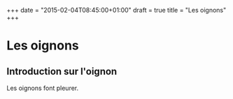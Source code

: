 +++
date = "2015-02-04T08:45:00+01:00"
draft = true
title = "Les oignons"
+++
# Les oignons
## Introduction sur l'oignon

   Les oignons font pleurer.